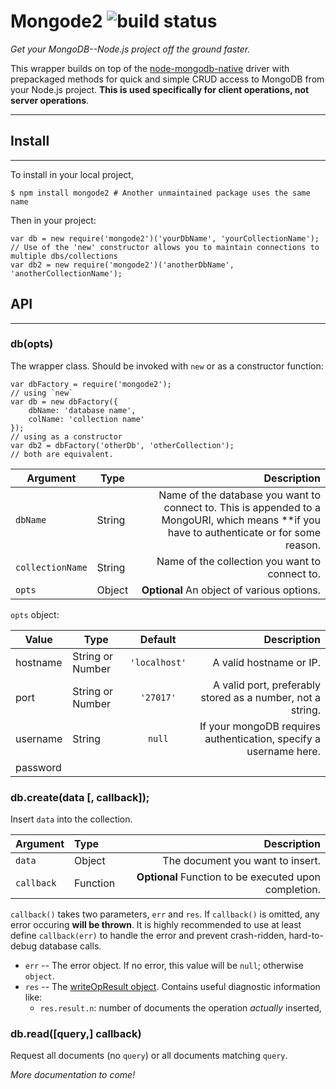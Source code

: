 # Mongode2 ![build status](https://travis-ci.org/molinarikris/Mongode.svg?branch=master)
_Get your MongoDB--Node.js project off the ground faster._

This wrapper builds on top of the [node-mongodb-native](https://github.com/mongodb/node-mongodb-native) driver with prepackaged methods for quick and simple CRUD access to MongoDB from your Node.js project. **This is used specifically for client operations, not server operations**.

----------

## Install
----

To install in your local project, 

    $ npm install mongode2 # Another unmaintained package uses the same name

Then in your project:

    var db = new require('mongode2')('yourDbName', 'yourCollectionName');
    // Use of the 'new' constructor allows you to maintain connections to multiple dbs/collections
    var db2 = new require('mongode2')('anotherDbName', 'anotherCollectionName');

## API
----

### db(opts)

The wrapper class. Should be invoked with `new` or as a constructor function:

    var dbFactory = require('mongode2');
    // using `new`
    var db = new dbFactory({
        dbName: 'database name',
        colName: 'collection name'
    });
    // using as a constructor
    var db2 = dbFactory('otherDb', 'otherCollection');
    // both are equivalent.

Argument | Type | Description
------|------|------:
`dbName`| String | Name of the database you want to connect to. This is appended to a MongoURI, which means **if you have to authenticate or for some reason.
`collectionName`| String | Name of the collection you want to connect to.
`opts`| Object | **Optional** An object of various options.

`opts` object:

Value | Type | Default | Description
------|------|:----:|-----:
hostname|String or Number|`'localhost'`|A valid hostname or IP.
port|String or Number|`'27017'`|A valid port, preferably stored as a number, not a string.
username|String|`null`|If your mongoDB requires authentication, specify a username here.
password|

### db.create(data [, callback]);

Insert `data` into the collection.

Argument | Type | Description
:----------|:---------|------------:
`data` | Object | The document you want to insert.
`callback` | Function | **Optional** Function to be executed upon completion.

`callback()` takes two parameters, `err` and `res`. If `callback()` is omitted, any error occuring **will be thrown**. It is highly recommended to use at least define `callback(err)` to handle the error and prevent crash-ridden, hard-to-debug database calls.
* `err` -- The error object. If no error, this value will be `null`; otherwise `object`.
* `res` -- The [writeOpResult object](http://mongodb.github.io/node-mongodb-native/2.0/api/Collection.html#~WriteOpResult). Contains useful diagnostic information like: 
  * `res.result.n`: number of documents the operation *actually* inserted,

### db.read([query,] callback)

Request all documents (no `query`) or all documents matching `query`.

_More documentation to come!_
